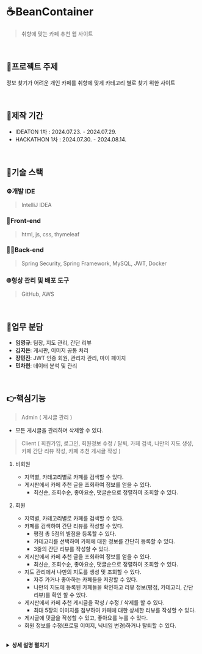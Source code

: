 # :coffee:BeanContainer
>취향에 맞는 카페 추천 웹 사이트

<br>

## :bookmark_tabs:프로젝트 주제
정보 찾기가 어려운 개인 카페를 취향에 맞게 카테고리 별로 찾기 위한 사이트

<br>

## :calendar:제작 기간
* IDEATON 1차 : 2024.07.23. - 2024.07.29.
* HACKATHON 1차 : 2024.07.30. - 2024.08.14.

<br>

## :wrench:기술 스택
### :gear:개발 IDE
>IntelliJ IDEA

### 🎨Front-end
>html, js, css, thymeleaf

### 🧑‍💻Back-end
>Spring Security, Spring Framework, MySQL, JWT, Docker

### :globe_with_meridians:형상 관리 및 배포 도구
>GitHub, AWS

<br>

## :pushpin:업무 분담
* **임영규**: 팀장, 지도 관리, 간단 리뷰
* **김지은**: 게시판, 이미지 공통 처리
* **장민진**: JWT 인증 회원, 관리자 관리, 마이 페이지
* **민차현**: 데이터 분석 및 관리

<br>

## :point_right:핵심기능
>Admin ( 게시글 관리 )
- 모든 게시글을 관리하며 삭제할 수 있다.

>Client ( 회원가입, 로그인, 회원정보 수정 / 탈퇴, 카페 검색, 나만의 지도 생성, 카페 간단 리뷰 작성, 카페 추천 게시글 작성 )
1. 비회원
    - 지역별, 카테고리별로 카페를 검색할 수 있다.
    - 게시판에서 카페 추천 글을 조회하여 정보를 얻을 수 있다.
      - 최신순, 조회수순, 좋아요순, 댓글순으로 정렬하여 조회할 수 있다.
      
2. 회원
    - 지역별, 카테고리별로 카페를 검색할 수 있다.
    - 카페를 검색하여 간단 리뷰를 작성할 수 있다.
      - 평점 총 5점의 별점을 등록할 수 있다.
      - 카테고리를 선택하여 카페에 대한 정보를 간단히 등록할 수 있다.
      - 3줄의 간단 리뷰를 작성할 수 있다.
    - 게시판에서 카페 추천 글을 조회하여 정보를 얻을 수 있다.
        - 최신순, 조회수순, 좋아요순, 댓글순으로 정렬하여 조회할 수 있다.
    - 지도 관리에서 나만의 지도를 생성 및 조회할 수 있다.
      - 자주 가거나 좋아하는 카페들을 저장할 수 있다.
      - 나만의 지도에 등록된 카페들을 확인하고 리뷰 정보(평점, 카테고리, 간단 리뷰)를 확인 할 수 있다.
    - 게시판에서 카페 추천 게시글을 작성 / 수정 / 삭제를 할 수 있다.
      - 최대 5장의 이미지를 첨부하여 카페에 대한 상세한 리뷰를 작성할 수 있다.
    - 게시글에 댓글을 작성할 수 있고, 좋아요를 누를 수 있다.
    - 회원 정보를 수정(프로필 이미지, 닉네임 변경)하거나 탈퇴할 수 있다.
   
   <br>

<details>
<summary><b>상세 설명 펼치기</b></summary>

### Main
<img src="/src/main/resources/static/readme/main.png">

* 전체 카페 검색
* 지역별 카페 검색
* 카테고리별 카페 검색

   <details>
      <summary><b>이미지 참고</b></summary>
      <img src="/src/main/resources/static/readme/main_category.png">
   </details>

* 로그인 / 회원가입

   <details>
      <summary><b>이미지 참고</b></summary>
      <img src="/src/main/resources/static/readme/user_signup.png">
   </details>
  
    * 아이디 4글자 이상, 중복 불가
    * 비밀번호는 8자 이상 20자 이하이며 영문, 숫자, 특수 문자를 모두 포함
    * 비밀번호 확인
    * 닉네임 2자 이상 10자 이하
  
* 게시판 조회

### 내 정보 관리
<img src="/src/main/resources/static/readme/user_management.png">

* 프로필 이미지 업로드
* 닉네임 변경
* 회원탈퇴

### 나만의 지도
<img src="/src/main/resources/static/readme/my_map.png">

* 카테고리별 검색
* 자주 가는 카페, 가고 싶은 카페 저장
* 지도 이름 생성
* 지도 목록 조회 및 관리

   <details>
      <summary><b>이미지 참고</b></summary>
      <img src="/src/main/resources/static/readme/map_management.png">
   </details>

### 게시판
<img src="/src/main/resources/static/readme/post_list.png">

* 최신순, 조회수순, 좋아요순, 댓글순 정렬
* 글쓰기

   <details>
      <summary><b>이미지 참고</b></summary>
      <img src="/src/main/resources/static/readme/post_create.png">
   </details>


### 게시글

<img src="/src/main/resources/static/readme/post_details.jpeg">

* 작성자 - 수정, 삭제 가능
  * 이외 - only 목록 버튼
* 댓글 작성
  * 작성자 - 수정, 삭제 가능
  * 이외 - 버튼 비활성화
* 좋아요


### 채팅방
* 아직..개발중...입니다..

</details>

